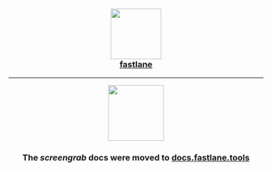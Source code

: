 <h3 align="center">
  <a href="https://docs.fastlane.tools/actions/screengrab/">
    <img src="https://raw.githubusercontent.com/fastlane/fastlane/master/fastlane/assets/fastlane.png" width="100" />
    <br />
    fastlane
  </a>
</h3>

------

<p align="center">
  <a href="https://docs.fastlane.tools/actions/screengrab/">
    <img src="https://raw.githubusercontent.com/fastlane/fastlane/master/screengrab/assets/screengrab.png" height="110">
  </a>
</p>

<h3 align="center">The <i>screengrab</i> docs were moved to <a href='https://docs.fastlane.tools/actions/screengrab/'>docs.fastlane.tools</a></h3>

